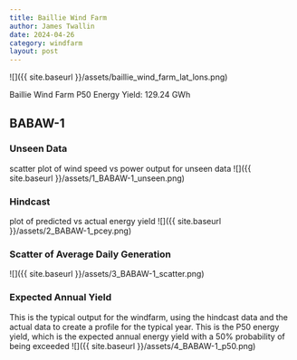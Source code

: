 ```yaml
---
title: Baillie Wind Farm
author: James Twallin
date: 2024-04-26
category: windfarm
layout: post
---
```

![]({{ site.baseurl }}/assets/baillie_wind_farm_lat_lons.png)

Baillie Wind Farm P50 Energy Yield: 129.24 GWh

BABAW-1
-------------
### Unseen Data 
scatter plot of wind speed vs power output for unseen data
![]({{ site.baseurl }}/assets/1_BABAW-1_unseen.png)
### Hindcast 
plot of predicted vs actual energy yield
![]({{ site.baseurl }}/assets/2_BABAW-1_pcey.png)
### Scatter of Average Daily Generation 

![]({{ site.baseurl }}/assets/3_BABAW-1_scatter.png)
### Expected Annual Yield 
This is the typical output for the windfarm, using the hindcast data and the actual data to create a profile for the typical year. This is the P50 energy yield, which is the expected annual energy yield with a 50% probability of being exceeded
![]({{ site.baseurl }}/assets/4_BABAW-1_p50.png)

